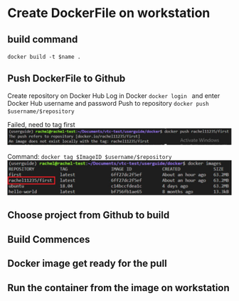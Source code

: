 # Create DockerFile on workstation

## build command 

`docker build -t $name .`

## Push DockerFile to Github

Create repository on Docker Hub
Log in Docker `docker login ` and enter Docker Hub username and password
Push to repository `docker push $username/$repository `

Failed, need to tag first
    ![Docker,push failed](image/docker_push_failed.png)

Command: `docker tag $ImageID $username/$repository`
    ![docker image](image/docker_after_tag.png)

## Choose project from Github to build 

## Build Commences

## Docker image get ready for the pull

## Run the container from the image on workstation